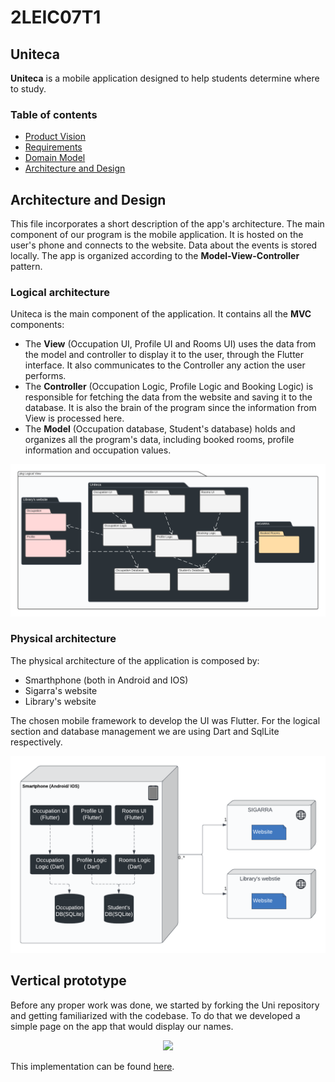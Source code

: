 # 2LEIC07T1
## Uniteca

**Uniteca** is a mobile application designed to help students determine where to study.

### Table of contents

 - [Product Vision](vision.md)
 - [Requirements](requirements.md)
 - [Domain Model](domainmodel.md)
 - [Architecture and Design](ArchitectureAndDesign.md)

## Architecture and Design

This file incorporates a short description of the app's architecture.
The main component of our program is the mobile application. It is hosted on the user's phone and connects to the website. Data about the events is stored locally. The app is organized according to the **Model-View-Controller** pattern. 

### Logical architecture

Uniteca is the main component of the application. It contains all the **MVC** components:
 - The **View** (Occupation UI, Profile UI and Rooms UI) uses the data from the model and controller to display it to the user, through the Flutter interface. It also communicates to the Controller any action the user performs.
 - The **Controller** (Occupation Logic, Profile Logic and Booking Logic) is responsible for fetching the data from the website and saving it to the database. It is also the brain of the program since the information from View is processed here.
 - The **Model** (Occupation database, Student's database) holds and organizes all the program's data, including booked rooms, profile information and occupation values.

![component diagram](src/component_diagram.png)

### Physical architecture

The physical architecture of the application is composed by:
 - Smarthphone (both in Android and IOS)
 - Sigarra's website 
 - Library's website

The chosen mobile framework to develop the UI was Flutter. For the logical section and database management we are using Dart and SqlLite respectively.


![physical_diagram](src/physical_diagram.png)

## Vertical prototype

Before any proper work was done, we started by forking the Uni repository and getting familiarized with the codebase. To do that we developed a simple page on the app that would display our names. 

<p align="center">
   <img src="https://user-images.githubusercontent.com/75942759/165073437-6b1e393d-d5f9-45a0-bff8-f056d3489695.png">
</p>

This implementation can be found [here](https://github.com/LEIC-ES-2021-22/2LEIC07T1/tree/vertical-prototype).


